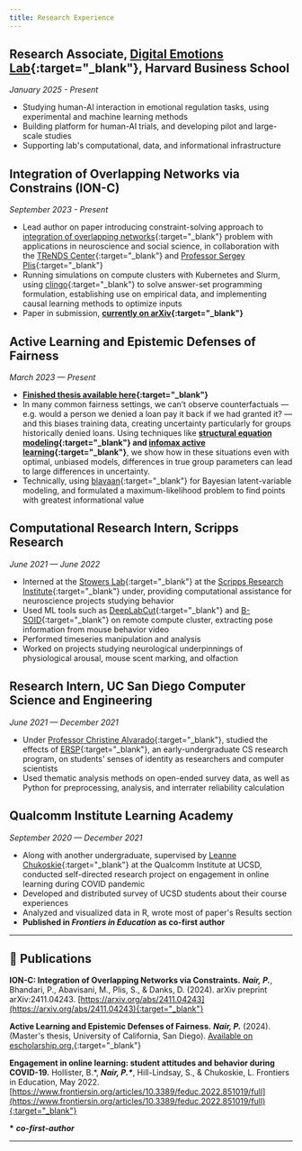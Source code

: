```yaml
---
title: Research Experience
---
```


## Research Associate, [Digital Emotions Lab](https://www.amitgoldenberg.com/){:target="_blank"}, Harvard Business School
*January 2025 - Present*

- Studying human-AI interaction in emotional regulation tasks, using experimental and machine learning methods
- Building platform for human-AI trials, and developing pilot and large-scale studies
- Supporting lab's computational, data, and informational infrastructure

## Integration of Overlapping Networks via Constrains (ION-C)
*September 2023 - Present*

- Lead author on paper introducing constraint-solving approach to [integration of overlapping networks](https://proceedings.neurips.cc/paper_files/paper/2008/hash/37bc2f75bf1bcfe8450a1a41c200364c-Abstract.html){:target="_blank"} problem with applications in neuroscience and social science, in collaboration with the [TReNDS Center](https://trendscenter.org/){:target="_blank"} and [Professor Sergey Plis](https://trendscenter.org/sergey-plis/){:target="_blank"}
- Running simulations on compute clusters with Kubernetes and Slurm, using [clingo](https://potassco.org/clingo/){:target="_blank"} to solve answer-set programming formulation, establishing use on empirical data, and implementing causal learning methods to optimize inputs
- Paper in submission, **[currently on arXiv](https://arxiv.org/abs/2411.04243){:target="_blank"}**


## Active Learning and Epistemic Defenses of Fairness
*March 2023 — Present*

- **[Finished thesis available here](https://escholarship.org/content/qt2hm001k0/qt2hm001k0_noSplash_9acadb652ecaf8978f23cdf68974847f.pdf){:target="_blank"}**
- In many common fairness settings, we can’t observe counterfactuals — e.g. would a person we denied a loan pay it back if we had granted it? — and this biases training data, creating uncertainty particularly for groups historically denied loans. Using techniques like **[structural equation modeling](https://stats.oarc.ucla.edu/r/seminars/rsem/){:target="_blank"} and [infomax active learning](https://en.wikipedia.org/wiki/Infomax){:target="_blank"}**, we show how in these situations even with optimal, unbiased models, differences in true group parameters can lead to large differences in uncertainty. 
- Technically, using [blavaan](https://ecmerkle.github.io/blavaan/){:target="_blank"} for Bayesian latent-variable modeling, and formulated a maximum-likelihood problem to find points with greatest informational value

## Computational Research Intern, Scripps Research 
*June 2021 — June 2022*

- Interned at the [Stowers Lab](https://www.stowerslab.com/){:target="_blank"} at the [Scripps Research Institute](https://www.scripps.edu/){:target="_blank"} under, providing computational assistance for neuroscience projects studying behavior
- Used ML tools such as [DeepLabCut](https://deeplabcut.github.io/DeepLabCut/README.html){:target="_blank"} and [B-SOID](https://github.com/YttriLab/B-SOID){:target="_blank"} on remote compute cluster, extracting pose information from mouse behavior video
- Performed timeseries manipulation and analysis
- Worked on projects studying neurological underpinnings of physiological arousal, mouse scent marking, and olfaction

## Research Intern, UC San Diego Computer Science and Engineering
*June 2021 — December 2021*

- Under [Professor Christine Alvarado](https://sites.google.com/ucsd.edu/alvarado/home){:target="_blank"}, studied the effects of [ERSP](https://sites.google.com/ucsd.edu/ersp/home){:target="_blank"}, an early-undergraduate CS research program, on students' senses of identity as researchers and computer scientists
- Used thematic analysis methods on open-ended survey data, as well as Python for preprocessing, analysis, and interrater reliability calculation

## Qualcomm Institute Learning Academy
*September 2020 — December 2021*

- Along with another undergraduate, supervised by [Leanne Chukoskie](https://bouve.northeastern.edu/directory/leanne-chukoskie/){:target="_blank"} at the Qualcomm Institute at UCSD, conducted self-directed research project on engagement in online learning during COVID pandemic
- Developed and distributed survey of UCSD students about their course experiences
- Analyzed and visualized data in R, wrote most of paper's Results section
- **Published in *Frontiers in Education* as co-first author**

---

## 📝 Publications

**ION-C: Integration of Overlapping Networks via Constraints.** ***Nair, P.***, Bhandari, P., Abavisani, M., Plis, S., & Danks, D. (2024). arXiv preprint arXiv:2411.04243. [https://arxiv.org/abs/2411.04243](https://arxiv.org/abs/2411.04243){:target="_blank"}

**Active Learning and Epistemic Defenses of Fairness.** ***Nair, P.*** (2024). (Master's thesis, University of California, San Diego). [Available on escholarship.org.](https://escholarship.org/content/qt2hm001k0/qt2hm001k0_noSplash_9acadb652ecaf8978f23cdf68974847f.pdf){:target="_blank"}

**Engagement in online learning: student attitudes and behavior during COVID-19.** Hollister, B.\*, ***Nair, P.\****, Hill-Lindsay, S., & Chukoskie, L. Frontiers in Education, May 2022. [https://www.frontiersin.org/articles/10.3389/feduc.2022.851019/full](https://www.frontiersin.org/articles/10.3389/feduc.2022.851019/full){:target="_blank"}

**\*** ***co-first-author***

---